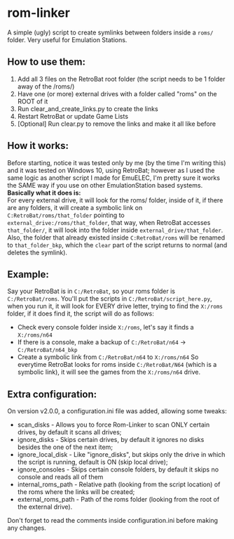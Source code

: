 # rom-linker
A simple (ugly) script to create symlinks between folders inside a `roms/` folder. Very useful for Emulation Stations.

## How to use them:
1) Add all 3 files on the RetroBat root folder (the script needs to be 1 folder away of the /roms/)
2) Have one (or more) external drives with a folder called "roms" on the ROOT of it
3) Run clear_and_create_links.py to create the links
4) Restart RetroBat or update Game Lists
5) [Optional] Run clear.py to remove the links and make it all like before

## How it works:
Before starting, notice it was tested only by me (by the time I'm writing this) and it was tested on Windows 10, using RetroBat; however as I used the same logic as another script I made for EmuELEC, I'm pretty sure it works the SAME way if you use on other EmulationStation based systems.  
**Basically what it does is:**  
For every external drive, it will look for the roms/ folder, inside of it, if there are any folders, it will create a symbolic link on `C:RetroBat/roms/that_folder` pointing to `external_drive:/roms/that_folder`, that way, when RetroBat accesses `that_folder/`, it will look into the folder inside `external_drive/that_folder`.  
Also, the folder that already existed inside `C:RetroBat/roms` will be renamed to `that_folder_bkp`, which the `clear` part of the script returns to normal (and deletes the symlink).  

## Example:
Say your RetroBat is in `C:/RetroBat`, so your roms folder is `C:/RetroBat/roms`.
You'll put the scripts in `C:/RetroBat/script_here.py`, when you run it, it will look for EVERY drive letter, trying to find the `X:/roms` folder, if it does find it, the script will do as follows:
- Check every console folder inside `X:/roms`, let's say it finds a `X:/roms/n64`
- If there is a console, make a backup of `C:/RetroBat/n64` -> `C:/RetroBat/n64_bkp`
- Create a symbolic link from `C:/RetroBat/n64` to `X:/roms/n64`
So everytime RetroBat looks for roms inside `C:/RetroBat/N64` (which is a symbolic link), it will see the games from the `X:/roms/n64` drive.

## Extra configuration:
On version v2.0.0, a configuration.ini file was added, allowing some tweaks:
- scan_disks - Allows you to force Rom-Linker to scan ONLY certain drives, by default it scans all drives;
- ignore_disks - Skips certain drives, by default it ignores no disks besides the one of the next item;
- ignore_local_disk - Like "ignore_disks", but skips only the drive in which the script is running, default is ON (skip local drive);
- ignore_consoles - Skips certain console folders, by default it skips no console and reads all of them
- internal_roms_path - Relative path (looking from the script location) of the roms where the links will be created;
- external_roms_path - Path of the roms folder (looking from the root of the external drive).

Don't forget to read the comments inside configuration.ini before making any changes.